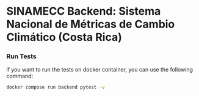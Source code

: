 # SINAMECC Backend: Sistema Nacional de Métricas de Cambio Climático (Costa Rica)





### Run Tests

if you want to run the tests on docker container, you can use the following command:

```bash
docker compose run backend pytest -v
```



